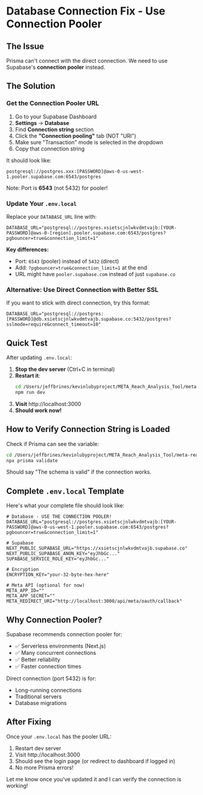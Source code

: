 # Database Connection Fix - Use Connection Pooler

## The Issue

Prisma can't connect with the direct connection. We need to use Supabase's **connection pooler** instead.

## The Solution

### Get the Connection Pooler URL

1. Go to your Supabase Dashboard
2. **Settings** → **Database**
3. Find **Connection string** section
4. Click the **"Connection pooling"** tab (NOT "URI")
5. Make sure "Transaction" mode is selected in the dropdown
6. Copy that connection string

It should look like:
```
postgresql://postgres.xxx:[PASSWORD]@aws-0-us-west-1.pooler.supabase.com:6543/postgres
```

Note: Port is **6543** (not 5432) for pooler!

### Update Your `.env.local`

Replace your `DATABASE_URL` line with:

```env
DATABASE_URL="postgresql://postgres.xsietscjnlwkvdmtvajb:[YOUR-PASSWORD]@aws-0-[region].pooler.supabase.com:6543/postgres?pgbouncer=true&connection_limit=1"
```

**Key differences:**
- Port: `6543` (pooler) instead of `5432` (direct)
- Add: `?pgbouncer=true&connection_limit=1` at the end
- URL might have `pooler.supabase.com` instead of just `supabase.co`

### Alternative: Use Direct Connection with Better SSL

If you want to stick with direct connection, try this format:

```env
DATABASE_URL="postgresql://postgres:[PASSWORD]@db.xsietscjnlwkvdmtvajb.supabase.co:5432/postgres?sslmode=require&connect_timeout=10"
```

## Quick Test

After updating `.env.local`:

1. **Stop the dev server** (Ctrl+C in terminal)
2. **Restart it**:
   ```bash
   cd /Users/jeffbrines/kevinlubyproject/META_Reach_Analysis_Tool/meta-reach-app
   npm run dev
   ```
3. **Visit** http://localhost:3000
4. **Should work now!**

## How to Verify Connection String is Loaded

Check if Prisma can see the variable:

```bash
cd /Users/jeffbrines/kevinlubyproject/META_Reach_Analysis_Tool/meta-reach-app
npx prisma validate
```

Should say "The schema is valid" if the connection works.

## Complete `.env.local` Template

Here's what your complete file should look like:

```env
# Database - USE THE CONNECTION POOLER!
DATABASE_URL="postgresql://postgres.xsietscjnlwkvdmtvajb:[YOUR-PASSWORD]@aws-0-us-west-1.pooler.supabase.com:6543/postgres?pgbouncer=true&connection_limit=1"

# Supabase
NEXT_PUBLIC_SUPABASE_URL="https://xsietscjnlwkvdmtvajb.supabase.co"
NEXT_PUBLIC_SUPABASE_ANON_KEY="eyJhbGc..."
SUPABASE_SERVICE_ROLE_KEY="eyJhbGc..."

# Encryption
ENCRYPTION_KEY="your-32-byte-hex-here"

# Meta API (optional for now)
META_APP_ID=""
META_APP_SECRET=""
META_REDIRECT_URI="http://localhost:3000/api/meta/oauth/callback"
```

## Why Connection Pooler?

Supabase recommends connection pooler for:
- ✅ Serverless environments (Next.js)
- ✅ Many concurrent connections
- ✅ Better reliability
- ✅ Faster connection times

Direct connection (port 5432) is for:
- Long-running connections
- Traditional servers
- Database migrations

## After Fixing

Once your `.env.local` has the pooler URL:
1. Restart dev server
2. Visit http://localhost:3000
3. Should see the login page (or redirect to dashboard if logged in)
4. No more Prisma errors!

Let me know once you've updated it and I can verify the connection is working!

